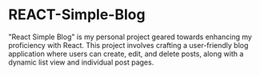 # REACT-Simple-Blog
"React Simple Blog" is my personal project geared towards enhancing my proficiency with React. This project involves crafting a user-friendly blog application where users can create, edit, and delete posts, along with a dynamic list view and individual post pages. 
